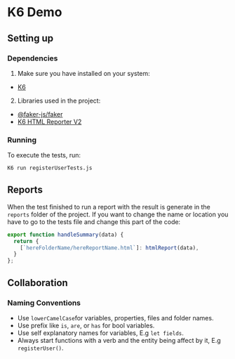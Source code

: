# K6 Demo

## Setting up

### Dependencies

1. Make sure you have installed on your system:
- [K6](https://k6.io/open-source/)

2. Libraries used in the project:

- [@faker-js/faker](https://fakerjs.dev/)
- [K6 HTML Reporter V2](https://github.com/benc-uk/k6-reporter#k6-html-report-exporter-v2)

### Running

To execute the tests, run: 

```bash
K6 run registerUserTests.js
```

## Reports

When the test finished to run a report with the result is generate in the `reports` folder of the project. If you want to change the name or location you have to go to the tests file and change this part of the code:

```javascript
export function handleSummary(data) {
  return {
    [`hereFolderName/hereReportName.html`]: htmlReport(data),
  }
};
```

## Collaboration

### Naming Conventions

- Use `lowerCamelCase`for variables, properties, files and folder names. 
- Use prefix like `is`, `are`, or `has` for bool variables.
- Use self explanatory names for variables, E.g `let fields`.
- Always start functions with a verb and the entity being affect by it, E.g `registerUser()`.